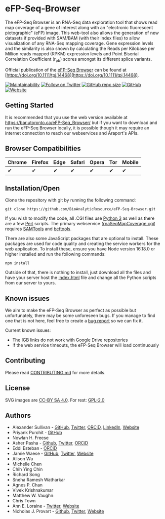 # eFP-Seq-Browser

The eFP-Seq Browser is an RNA-Seq data exploration tool that shows read map coverage of a gene of interest along with an "electronic fluorescent pictographic" (eFP) image. This web-tool also allows the generation of new datasets if provided with SAM/BAM (with their index files) to allow visualization of any RNA-Seq mapping coverage. Gene expression levels and the similarity is also shown by calculating the Reads per Kilobase per Million reads mapped (RPKM) expression levels and Point Biserial Correlation Coefficient (r<sub>pb</sub>) scores amongst its different splice variants.

Official publication of the [eFP-Seq Browser](https://bar.utoronto.ca/eFP-Seq_Browser/) can be found at [https://doi.org/10.1111/tpj.14468](https://doi.org/10.1111/tpj.14468).

[![Maintainability](https://api.codeclimate.com/v1/badges/0a119cf04831e18922ed/maintainability)](https://codeclimate.com/github/BioAnalyticResource/eFP-Seq_Browser/maintainability)
[![Follow on Twitter](https://img.shields.io/twitter/follow/BAR_PlantBio?style=social)](https://twitter.com/BAR_PlantBio)
[![GitHub repo size](https://img.shields.io/github/repo-size/BioAnalyticResource/eFP-Seq-Browser)](https://github.com/BioAnalyticResource/eFP-Seq-Browser)
[![GitHub](https://img.shields.io/github/license/BioAnalyticResource/eFP-Seq-Browser)](https://github.com/BioAnalyticResource/eFP-Seq-Browser)
[![Website](https://img.shields.io/website?url=https%3A%2F%2Fbar.utoronto.ca%2FeFP-Seq_Browser%2F)](https://bar.utoronto.ca/eFP-Seq_Browser/)

## Getting Started

It is recommended that you use the web version available at <https://bar.utoronto.ca/eFP-Seq_Browser/> but if you want to download and run the eFP-Seq Browser locally, it is possible though it may require an internet connection to reach our webservices and Araport's APIs.

## Browser Compatibilities

| Chrome | Firefox | Edge | Safari | Opera | Tor | Mobile |
| ------ | ------- | ---- | ------ | ----- | --- | ------ |
| ✔     | ✔      | ✔   | ✔     | ✔    | ✔  | ✔     |

## Installation/Open

Clone the repository with git by running the following command:

```
git clone https://github.com/BioAnalyticResource/eFP-Seq-Browser.git
```

If you wish to modify the code, all .CGI files use [Python 3](https://www.python.org) as well as there are a few [Perl](https://www.perl.org/) scripts. The primary webservice ([rnaSeqMapCoverage.cgi](cgi-bin/rnaSeqMapCoverage.cgi)) requires [SAMTools](https://github.com/samtools/samtools) and [bcftools](https://samtools.github.io/bcftools/bcftools.html).

There are also some JavaScript packages that are optional to install. These packages are used for code quality and creating the service workers for the web application. To install these, ensure you have Node version 16.18.0 or higher installed and run the following commands:

```
npm install
```

Outside of that, there is nothing to install, just download all the files and have your server host the [index.html](index.html) file and change all the Python scripts from our server to yours.

## Known issues

We aim to make the eFP-Seq Browser as perfect as possible but unfortunately, there may be some unforeseen bugs. If you manage to find one that is not here, feel free to create a [bug report](https://github.com/BioAnalyticResource/eFP-Seq_Browser/issues/new?template=bug_report.md) so we can fix it.

Current known issues:

-   The IGB links do not work with Google Drive repositories
-   If the web service timeouts, the eFP-Seq Browser will load continuously

## Contributing

Please read [CONTRIBUTING.md](CONTRIBUTING.md) for more details.

## License

SVG images are [CC-BY SA 4.0](https://creativecommons.org/licenses/by-sa/4.0/).
For rest: [GPL-2.0](LICENSE.md)

## Authors

-   Alexander Sullivan - [GitHub](https://github.com/AlexJSully), [Twitter](https://twitter.com/alexjsully), [ORCiD](https://orcid.org/0000-0002-4463-4473), [LinkedIn](https://www.linkedin.com/in/alexanderjsullivan/), [Website](https://alexjsully.me/)
-   Priyank Purohit - [GitHub](https://github.com/priyank-purohit)
-   Nowlan H. Freese
-   Asher Pasha - [Github](https://github.com/asherpasha), [Twitter](https://twitter.com/AsherPasha), [ORCiD](https://orcid.org/0000-0002-9315-0520)
-   Eddi Esteban - [ORCiD](https://orcid.org/0000-0001-9016-9202)
-   Jamie Waese - [GitHub](https://github.com/jamiewaese), [Twitter](https://twitter.com/JamieWaese), [Website](https://www.waese.com/#)
-   Alison Wu
-   Michelle Chen
-   Chih Ying Chin
-   Richard Song
-   Sneha Ramesh Watharkar
-   Agnes P. Chan
-   Vivek Krishnakumar
-   Matthew W. Vaughn
-   Chris Town
-   Ann E. Loraine - [Twitter](https://twitter.com/igbbioviz), [Website](https://lorainelab.org/)
-   Nicholas J. Provart - [Github](https://github.com/BioAnalyticResource), [Twitter](https://twitter.com/BAR_PlantBio), [Website](https://bar.utoronto.ca)
